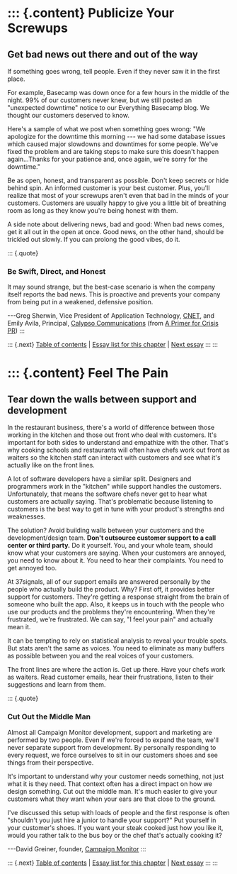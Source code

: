 ::: {.content}
Publicize Your Screwups
=======================

Get bad news out there and out of the way
-----------------------------------------

If something goes wrong, tell people. Even if they never saw it in the
first place.

For example, Basecamp was down once for a few hours in the middle of the
night. 99% of our customers never knew, but we still posted an
\"unexpected downtime\" notice to our Everything Basecamp blog. We
thought our customers deserved to know.

Here\'s a sample of what we post when something goes wrong: \"We
apologize for the downtime this morning --- we had some database issues
which caused major slowdowns and downtimes for some people. We\'ve fixed
the problem and are taking steps to make sure this doesn\'t happen
again\...Thanks for your patience and, once again, we\'re sorry for the
downtime.\"

Be as open, honest, and transparent as possible. Don\'t keep secrets or
hide behind spin. An informed customer is your best customer. Plus,
you\'ll realize that most of your screwups aren\'t even that bad in the
minds of your customers. Customers are usually happy to give you a
little bit of breathing room as long as they know you\'re being honest
with them.

A side note about delivering news, bad and good: When bad news comes,
get it all out in the open at once. Good news, on the other hand, should
be trickled out slowly. If you can prolong the good vibes, do it.

::: {.quote}
### Be Swift, Direct, and Honest

It may sound strange, but the best-case scenario is when the company
itself reports the bad news. This is proactive and prevents your company
from being put in a weakened, defensive position.

---Greg Sherwin, Vice President of Application Technology,
[CNET](http://www.cnet.com/), and Emily Avila, Principal, [Calypso
Communications](http://www.calypsocom.com/) (from [A Primer for Crisis
PR](http://www.clickz.com/showPage.html?page=836871))
:::

::: {.next}
[Table of contents](toc.php) \| [Essay list for this
chapter](toc.php#ch14) \| [Next essay](ch15_One_Month_Tuneup.php)
:::
:::

::: {.content}
Feel The Pain
=============

Tear down the walls between support and development
---------------------------------------------------

In the restaurant business, there\'s a world of difference between those
working in the kitchen and those out front who deal with customers.
It\'s important for both sides to understand and empathize with the
other. That\'s why cooking schools and restaurants will often have chefs
work out front as waiters so the kitchen staff can interact with
customers and see what it\'s actually like on the front lines.

A lot of software developers have a similar split. Designers and
programmers work in the \"kitchen\" while support handles the customers.
Unfortunately, that means the software chefs never get to hear what
customers are actually saying. That\'s problematic because listening to
customers is the best way to get in tune with your product\'s strengths
and weaknesses.

The solution? Avoid building walls between your customers and the
development/design team. **Don\'t outsource customer support to a call
center or third party.** Do it yourself. You, and your whole team,
should know what your customers are saying. When your customers are
annoyed, you need to know about it. You need to hear their complaints.
You need to get annoyed too.

At 37signals, all of our support emails are answered personally by the
people who actually build the product. Why? First off, it provides
better support for customers. They\'re getting a response straight from
the brain of someone who built the app. Also, it keeps us in touch with
the people who use our products and the problems they\'re encountering.
When they\'re frustrated, we\'re frustrated. We can say, \"I feel your
pain\" and actually mean it.

It can be tempting to rely on statistical analysis to reveal your
trouble spots. But stats aren\'t the same as voices. You need to
eliminate as many buffers as possible between you and the real voices of
your customers.

The front lines are where the action is. Get up there. Have your chefs
work as waiters. Read customer emails, hear their frustrations, listen
to their suggestions and learn from them.

::: {.quote}
### Cut Out the Middle Man

Almost all Campaign Monitor development, support and marketing are
performed by two people. Even if we\'re forced to expand the team,
we\'ll never separate support from development. By personally responding
to every request, we force ourselves to sit in our customers shoes and
see things from their perspective.

It\'s important to understand why your customer needs something, not
just what it is they need. That context often has a direct impact on how
we design something. Cut out the middle man. It\'s much easier to give
your customers what they want when your ears are that close to the
ground.

I\'ve discussed this setup with loads of people and the first response
is often \"shouldn\'t you just hire a junior to handle your support?\"
Put yourself in your customer\'s shoes. If you want your steak cooked
just how you like it, would you rather talk to the bus boy or the chef
that\'s actually cooking it?

---David Greiner, founder, [Campaign
Monitor](http://www.campaignmonitor.com/)
:::

::: {.next}
[Table of contents](toc.php) \| [Essay list for this
chapter](toc.php#ch14) \| [Next essay](ch14_Zero_Training.php)
:::
:::
